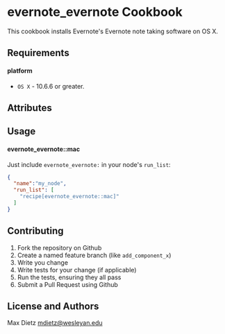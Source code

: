 evernote_evernote Cookbook
====================
This cookbook installs Evernote's Evernote note taking software on OS X.

Requirements
------------
#### platform
- `OS X` - 10.6.6 or greater.

Attributes
----------

Usage
-----
#### evernote_evernote::mac

Just include `evernote_evernote:` in your node's `run_list`:

```json
{
  "name":"my_node",
  "run_list": [
    "recipe[evernote_evernote::mac]"
  ]
}
```

Contributing
------------

1. Fork the repository on Github
2. Create a named feature branch (like `add_component_x`)
3. Write you change
4. Write tests for your change (if applicable)
5. Run the tests, ensuring they all pass
6. Submit a Pull Request using Github

License and Authors
-------------------
Max Dietz <mdietz@wesleyan.edu>
